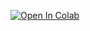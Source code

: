 [![Open In Colab](https://colab.research.google.com/assets/colab-badge.svg)](https://colab.research.google.com/github/richherr/info5502/blob/master/001/python_001.ipynb)